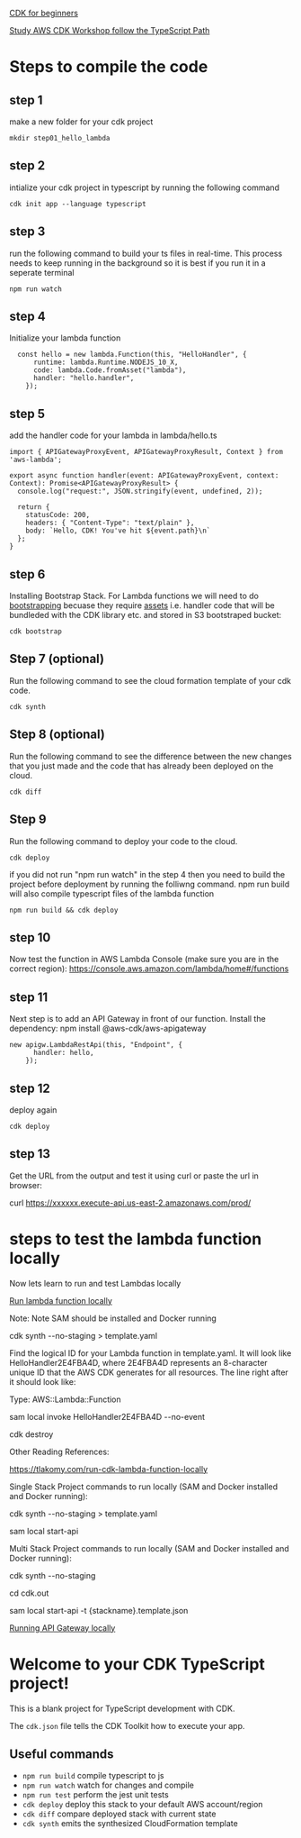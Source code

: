 
[CDK for beginners](https://levelup.gitconnected.com/aws-cdk-for-beginners-e6c05ad91895)

[Study AWS CDK Workshop follow the TypeScript Path](https://cdkworkshop.com/)



# Steps to compile the code

## step 1 
make a new folder for your cdk project

```
mkdir step01_hello_lambda
```

## step 2
intialize your cdk project in typescript by running the following command

```
cdk init app --language typescript
```

## step 3
run the following command to build your ts files in real-time. This process needs to keep running in the background so it is best if you run it in a seperate terminal

```
npm run watch
```

## step 4
Initialize your lambda function 

```
  const hello = new lambda.Function(this, "HelloHandler", {
      runtime: lambda.Runtime.NODEJS_10_X,
      code: lambda.Code.fromAsset("lambda"),
      handler: "hello.handler",
    });

```

## step 5
add the handler code for your lambda in lambda/hello.ts
```
import { APIGatewayProxyEvent, APIGatewayProxyResult, Context } from 'aws-lambda';

export async function handler(event: APIGatewayProxyEvent, context: Context): Promise<APIGatewayProxyResult> {
  console.log("request:", JSON.stringify(event, undefined, 2));

  return {
    statusCode: 200,
    headers: { "Content-Type": "text/plain" },
    body: `Hello, CDK! You've hit ${event.path}\n`
  };
}
```


## step 6
Installing Bootstrap Stack. 
For Lambda functions we will need to do [bootstrapping](https://docs.aws.amazon.com/cdk/latest/guide/bootstrapping.html) becuase they require [assets](https://docs.aws.amazon.com/cdk/latest/guide/assets.html) i.e. handler code that will be bundleded with the CDK library etc. and stored in S3 bootstraped bucket:

```
cdk bootstrap
```


## Step 7 (optional)

Run the following command to see the cloud formation template of your cdk code.

```
cdk synth
```

## Step 8 (optional)

Run the following command to see the difference between the new changes that you just made and the code that has already been deployed on the cloud.
```
cdk diff
```


## Step 9 

Run the following command to deploy your code to the cloud. 

```
cdk deploy
```

if you did not run "npm run watch" in the step 4 then you need to build the project before deployment by running the folliwng command. npm run build will also compile typescript files of the lambda function

```
npm run build && cdk deploy
```

## step 10

Now test the function in AWS Lambda Console (make sure you are in the correct region):
https://console.aws.amazon.com/lambda/home#/functions


## step 11

Next step is to add an API Gateway in front of our function. Install the dependency: npm install @aws-cdk/aws-apigateway

```
new apigw.LambdaRestApi(this, "Endpoint", {
      handler: hello,
    });
```


## step 12

deploy again 

```
cdk deploy
```

## step 13

Get the URL from the output and test it using curl or paste the url in browser:

curl https://xxxxxx.execute-api.us-east-2.amazonaws.com/prod/


# steps to test the lambda function locally


Now lets learn to run and test Lambdas locally

[Run lambda function locally](https://docs.aws.amazon.com/cdk/latest/guide/sam.html)

Note: Note SAM should be installed and Docker running

cdk synth --no-staging > template.yaml

Find the logical ID for your Lambda function in template.yaml. It will look like HelloHandler2E4FBA4D, where 2E4FBA4D represents an 8-character unique ID that the AWS CDK generates for all resources. The line right after it should look like:

Type: AWS::Lambda::Function

sam local invoke HelloHandler2E4FBA4D --no-event

cdk destroy

Other Reading References:

https://tlakomy.com/run-cdk-lambda-function-locally

Single Stack Project commands to run locally (SAM and Docker installed and Docker running):

cdk synth --no-staging > template.yaml

sam local start-api

Multi Stack Project commands to run locally (SAM and Docker installed and Docker running):

cdk synth --no-staging

cd cdk.out

sam local start-api -t {stackname}.template.json

[Running API Gateway locally](https://docs.aws.amazon.com/serverless-application-model/latest/developerguide/serverless-sam-cli-using-start-api.html)











# Welcome to your CDK TypeScript project!

This is a blank project for TypeScript development with CDK.

The `cdk.json` file tells the CDK Toolkit how to execute your app.

## Useful commands

 * `npm run build`   compile typescript to js
 * `npm run watch`   watch for changes and compile
 * `npm run test`    perform the jest unit tests
 * `cdk deploy`      deploy this stack to your default AWS account/region
 * `cdk diff`        compare deployed stack with current state
 * `cdk synth`       emits the synthesized CloudFormation template
